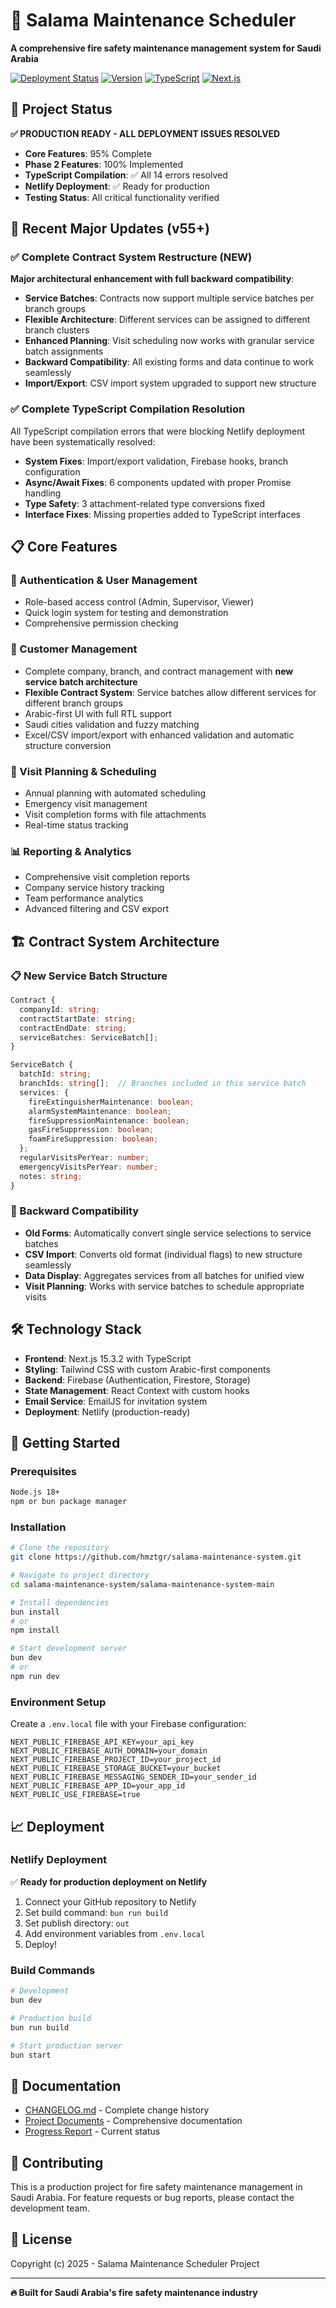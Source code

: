 # 🚒 Salama Maintenance Scheduler

**A comprehensive fire safety maintenance management system for Saudi Arabia**

[![Deployment Status](https://img.shields.io/badge/Deployment-Ready-brightgreen?style=for-the-badge)](https://github.com/hmztgr/salama-maintenance-system)
[![Version](https://img.shields.io/badge/Version-55-blue?style=for-the-badge)](./CHANGELOG.md)
[![TypeScript](https://img.shields.io/badge/TypeScript-100%25-blue?style=for-the-badge&logo=typescript)](https://www.typescriptlang.org/)
[![Next.js](https://img.shields.io/badge/Next.js-15.3.2-black?style=for-the-badge&logo=next.js)](https://nextjs.org/)

## 🎯 Project Status

**✅ PRODUCTION READY - ALL DEPLOYMENT ISSUES RESOLVED**

- **Core Features**: 95% Complete
- **Phase 2 Features**: 100% Implemented  
- **TypeScript Compilation**: ✅ All 14 errors resolved
- **Netlify Deployment**: ✅ Ready for production
- **Testing Status**: All critical functionality verified

## 🚀 Recent Major Updates (v55+)

### ✅ Complete Contract System Restructure (NEW)
**Major architectural enhancement with full backward compatibility**:

- **Service Batches**: Contracts now support multiple service batches per branch groups
- **Flexible Architecture**: Different services can be assigned to different branch clusters
- **Enhanced Planning**: Visit scheduling now works with granular service batch assignments
- **Backward Compatibility**: All existing forms and data continue to work seamlessly
- **Import/Export**: CSV import system upgraded to support new structure

### ✅ Complete TypeScript Compilation Resolution
All TypeScript compilation errors that were blocking Netlify deployment have been systematically resolved:

- **System Fixes**: Import/export validation, Firebase hooks, branch configuration
- **Async/Await Fixes**: 6 components updated with proper Promise handling
- **Type Safety**: 3 attachment-related type conversions fixed
- **Interface Fixes**: Missing properties added to TypeScript interfaces

## 📋 Core Features

### 🔐 Authentication & User Management
- Role-based access control (Admin, Supervisor, Viewer)
- Quick login system for testing and demonstration
- Comprehensive permission checking

### 🏢 Customer Management
- Complete company, branch, and contract management with **new service batch architecture**
- **Flexible Contract System**: Service batches allow different services for different branch groups
- Arabic-first UI with full RTL support
- Saudi cities validation and fuzzy matching
- Excel/CSV import/export with enhanced validation and automatic structure conversion

### 📅 Visit Planning & Scheduling
- Annual planning with automated scheduling
- Emergency visit management
- Visit completion forms with file attachments
- Real-time status tracking

### 📊 Reporting & Analytics
- Comprehensive visit completion reports
- Company service history tracking
- Team performance analytics
- Advanced filtering and CSV export

## 🏗️ Contract System Architecture

### 📋 New Service Batch Structure
```typescript
Contract {
  companyId: string;
  contractStartDate: string;
  contractEndDate: string;
  serviceBatches: ServiceBatch[];
}

ServiceBatch {
  batchId: string;
  branchIds: string[];  // Branches included in this service batch
  services: {
    fireExtinguisherMaintenance: boolean;
    alarmSystemMaintenance: boolean;
    fireSuppressionMaintenance: boolean;
    gasFireSuppression: boolean;
    foamFireSuppression: boolean;
  };
  regularVisitsPerYear: number;
  emergencyVisitsPerYear: number;
  notes: string;
}
```

### 🔄 Backward Compatibility
- **Old Forms**: Automatically convert single service selections to service batches
- **CSV Import**: Converts old format (individual flags) to new structure seamlessly  
- **Data Display**: Aggregates services from all batches for unified view
- **Visit Planning**: Works with service batches to schedule appropriate visits

## 🛠 Technology Stack

- **Frontend**: Next.js 15.3.2 with TypeScript
- **Styling**: Tailwind CSS with custom Arabic-first components
- **Backend**: Firebase (Authentication, Firestore, Storage)
- **State Management**: React Context with custom hooks
- **Email Service**: EmailJS for invitation system
- **Deployment**: Netlify (production-ready)

## 🚀 Getting Started

### Prerequisites
```bash
Node.js 18+ 
npm or bun package manager
```

### Installation
```bash
# Clone the repository
git clone https://github.com/hmztgr/salama-maintenance-system.git

# Navigate to project directory
cd salama-maintenance-system/salama-maintenance-system-main

# Install dependencies
bun install
# or
npm install

# Start development server
bun dev
# or  
npm run dev
```

### Environment Setup
Create a `.env.local` file with your Firebase configuration:
```env
NEXT_PUBLIC_FIREBASE_API_KEY=your_api_key
NEXT_PUBLIC_FIREBASE_AUTH_DOMAIN=your_domain
NEXT_PUBLIC_FIREBASE_PROJECT_ID=your_project_id
NEXT_PUBLIC_FIREBASE_STORAGE_BUCKET=your_bucket
NEXT_PUBLIC_FIREBASE_MESSAGING_SENDER_ID=your_sender_id
NEXT_PUBLIC_FIREBASE_APP_ID=your_app_id
NEXT_PUBLIC_USE_FIREBASE=true
```

## 📈 Deployment

### Netlify Deployment
✅ **Ready for production deployment on Netlify**

1. Connect your GitHub repository to Netlify
2. Set build command: `bun run build`
3. Set publish directory: `out`
4. Add environment variables from `.env.local`
5. Deploy!

### Build Commands
```bash
# Development
bun dev

# Production build
bun run build

# Start production server
bun start
```

## 📝 Documentation

- [CHANGELOG.md](./CHANGELOG.md) - Complete change history
- [Project Documents](./.same/project%20documents/) - Comprehensive documentation
- [Progress Report](./.same/project%20documents/progress-report.md) - Current status

## 🤝 Contributing

This is a production project for fire safety maintenance management in Saudi Arabia. For feature requests or bug reports, please contact the development team.

## 📄 License

Copyright (c) 2025 - Salama Maintenance Scheduler Project

---

**🔥 Built for Saudi Arabia's fire safety maintenance industry**
